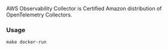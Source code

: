 AWS Observability Collector is Certified Amazon distribution of OpenTelemetry Collectors.

### Usage
```
make docker-run
```

###  

